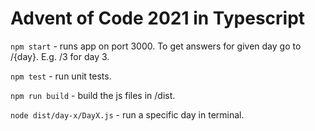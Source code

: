 # Advent of Code 2021 in Typescript

`npm start` - runs app on port 3000. To get answers for given day go to /{day}. E.g. /3 for day 3.

`npm test` - run unit tests.

`npm run build` - build the js files in /dist.

`node dist/day-x/DayX.js` - run a specific day in terminal.
